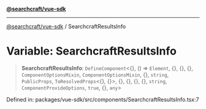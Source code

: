[**@searchcraft/vue-sdk**](../README.md)

***

[@searchcraft/vue-sdk](../globals.md) / SearchcraftResultsInfo

# Variable: SearchcraftResultsInfo

> **SearchcraftResultsInfo**: `DefineComponent`\<\{\}, () => `Element`, \{\}, \{\}, \{\}, `ComponentOptionsMixin`, `ComponentOptionsMixin`, \{\}, `string`, `PublicProps`, `ToResolvedProps`\<\{\}, \{\}\>, \{\}, \{\}, \{\}, \{\}, `string`, `ComponentProvideOptions`, `true`, \{\}, `any`\>

Defined in: packages/vue-sdk/src/components/SearchcraftResultsInfo.tsx:7
